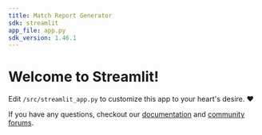 ```yaml
---
title: Match Report Generator
sdk: streamlit
app_file: app.py
sdk_version: 1.46.1
---
```


# Welcome to Streamlit!

Edit `/src/streamlit_app.py` to customize this app to your heart's desire. :heart:

If you have any questions, checkout our [documentation](https://docs.streamlit.io) and [community
forums](https://discuss.streamlit.io).
